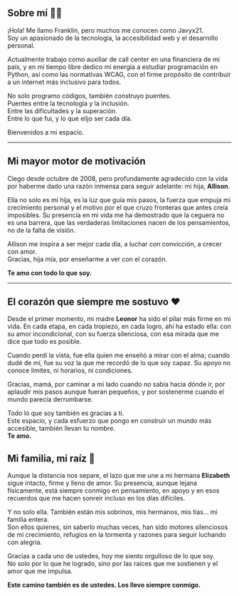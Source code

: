 ## Sobre mí 👨‍💻

¡Hola! Me llamo Franklin, pero muchos me conocen como Javyx21.  
Soy un apasionado de la tecnología, la accesibilidad web y el desarrollo personal.

Actualmente trabajo como auxiliar de call center en una financiera de mi país, y en mi tiempo libre dedico mi energía a estudiar programación en Python, así como las normativas WCAG, con el firme propósito de contribuir a un internet más inclusivo para todos.

No solo programo códigos, también construyo puentes.  
Puentes entre la tecnología y la inclusión.  
Entre las dificultades y la superación.  
Entre lo que fui, y lo que elijo ser cada día.

Bienvenidos a mi espacio.

---

## Mi mayor motor de motivación 

Ciego desde octubre de 2008, pero profundamente agradecido con la vida por haberme dado una razón inmensa para seguir adelante: mi hija, **Allison**.

Ella no solo es mi hija, es la luz que guía mis pasos, la fuerza que empuja mi crecimiento personal y el motivo por el que cruzo fronteras que antes creía imposibles. Su presencia en mi vida me ha demostrado que la ceguera no es una barrera, que las verdaderas limitaciones nacen de los pensamientos, no de la falta de visión.

Allison me inspira a ser mejor cada día, a luchar con convicción, a crecer con amor.  
Gracias, hija mía, por enseñarme a ver con el corazón.

**Te amo con todo lo que soy.**

---

## El corazón que siempre me sostuvo ❤️

Desde el primer momento, mi madre **Leonor** ha sido el pilar más firme en mi vida. En cada etapa, en cada tropiezo, en cada logro, ahí ha estado ella: con su amor incondicional, con su fuerza silenciosa, con esa mirada que me dice que todo es posible.

Cuando perdí la vista, fue ella quien me enseñó a mirar con el alma; cuando dudé de mí, fue su voz la que me recordó de lo que soy capaz. Su apoyo no conoce límites, ni horarios, ni condiciones. 

Gracias, mamá, por caminar a mi lado cuando no sabía hacia dónde ir, por aplaudir mis pasos aunque fueran pequeños, y por sostenerme cuando el mundo parecía derrumbarse.

Todo lo que soy también es gracias a ti.  
Este espacio, y cada esfuerzo que pongo en construir un mundo más accesible, también llevan tu nombre.  
**Te amo.**


## Mi familia, mi raíz 🌿


Aunque la distancia nos separe, el lazo que me une a mi hermana **Elizabeth** sigue intacto, firme y lleno de amor. Su presencia, aunque lejana físicamente, está siempre conmigo en pensamiento, en apoyo y en esos recuerdos que me hacen sonreír incluso en los días difíciles.

Y no solo ella. También están mis sobrinos, mis hermanos, mis tías... mi familia entera.  
Son ellos quienes, sin saberlo muchas veces, han sido motores silenciosos de mi crecimiento, refugios en la tormenta y razones para seguir luchando con alegría.

Gracias a cada uno de ustedes, hoy me siento orgulloso de lo que soy.  
No solo por lo que he logrado, sino por las raíces que me sostienen y el amor que me impulsa.

**Este camino también es de ustedes. Los llevo siempre conmigo.**
